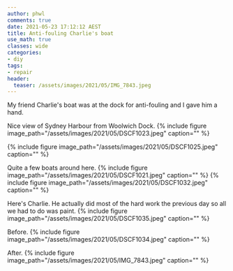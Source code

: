 ```yaml
---
author: phwl
comments: true
date: 2021-05-23 17:12:12 AEST
title: Anti-fouling Charlie's boat
use_math: true
classes: wide
categories:
- diy
tags:
- repair
header:
  teaser: /assets/images/2021/05/IMG_7843.jpeg
---
```

My friend Charlie's boat was at the dock for anti-fouling and I gave him a 
hand.


Nice view of Sydney Harbour from Woolwich Dock.
{% include figure image_path="/assets/images/2021/05/DSCF1023.jpeg" caption="" %}

{% include figure image_path="/assets/images/2021/05/DSCF1025.jpeg" caption="" %}

Quite a few boats around here.
{% include figure image_path="/assets/images/2021/05/DSCF1021.jpeg" caption="" %}
{% include figure image_path="/assets/images/2021/05/DSCF1032.jpeg" caption="" %}

Here's Charlie. He actually did most of the hard work the previous day so all we had to do was paint.
{% include figure image_path="/assets/images/2021/05/DSCF1035.jpeg" caption="" %}

Before.
{% include figure image_path="/assets/images/2021/05/DSCF1034.jpeg" caption="" %}

After.
{% include figure image_path="/assets/images/2021/05/IMG_7843.jpeg" caption="" %}
